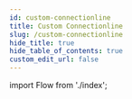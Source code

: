 ```yaml
---
id: custom-connectionline
title: Custom Connectionline
slug: /custom-connectionline
hide_title: true
hide_table_of_contents: true
custom_edit_url: false
---
```


import Flow from './index';

<div style={{ height: '50vh' }}>
  <Flow />
</div>
